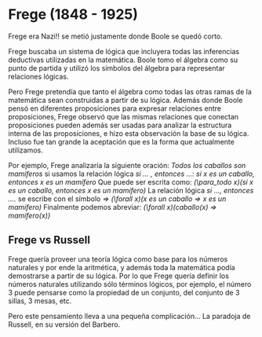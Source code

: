 # Frege (1848 - 1925)

Frege era Nazi!! se metió justamente donde Boole se quedó corto.

Frege buscaba un sistema de lógica que incluyera
todas las inferencias deductivas utilizadas en la matemática.
Boole tomo el álgebra como su punto de partida y utilizó
los símbolos del álgebra para representar relaciones lógicas.

Pero Frege pretendía que tanto el álgebra como todas las otras
ramas de la matemática sean construidas a partir de su lógica.
Además donde Boole pensó en diferentes proposiciones para expresar
relaciones entre proposiciones, Frege observó que
las mismas relaciones que conectan proposiciones pueden además ser
usadas para analizar la estructura interna de las proposiciones, e
hizo esta observación la base de su lógica. Incluso fue tan
grande la aceptación que es la forma que actualmente utilizamos.

Por ejemplo, Frege analizaría la siguiente oración:
*Todos los caballos son mamíferos*
si usamos la relación lógica *si ... , entonces ...*:
*si x es un caballo, entonces x es un mamífero*
Que puede ser escrita como:
*(\para_todo x)(si x es un caballo, entonces x es un mamífero)*
La relación lógica *si ..., entonces ....* se escribe con el símbolo *=>*
*(\forall x)(x es un caballo => x es un mamífero)*
Finalmente podemos abreviar: 
*(\forall x)(caballo(x) => mamífero(x))*

## Frege vs Russell
Frege quería proveer una teoría lógica como base para los números naturales
y por ende la aritmética, y además toda la matemática podía demostrarse
a partir de su lógica. Por lo que Frege quería definir los
números naturales utilizando sólo términos lógicos, por ejemplo,
el número 3 puede pensarse como la propiedad de un conjunto, del
conjunto de 3 sillas, 3 mesas, etc.

Pero este pensamiento lleva a una pequeña complicación... 
La paradoja de Russell, en su versión del Barbero.
